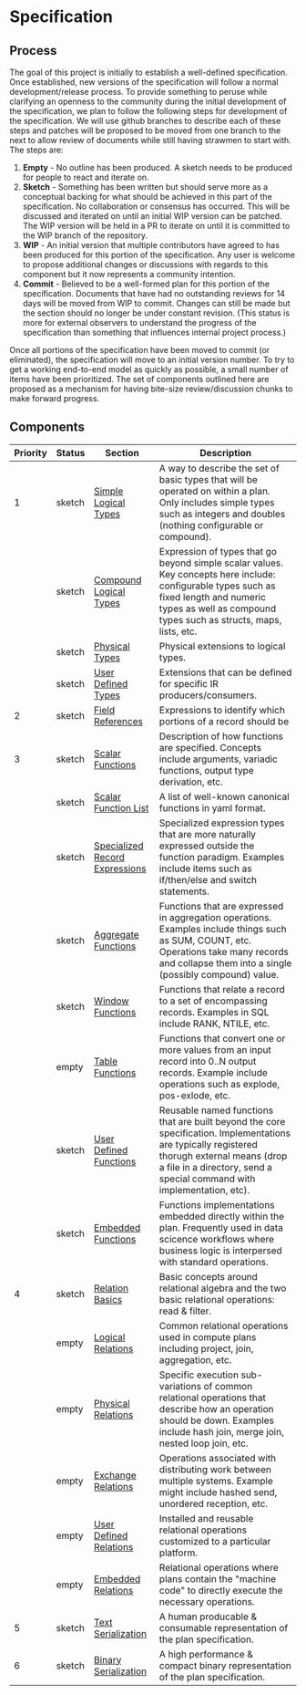 # Specification



## Process

The goal of this project is initially to establish a well-defined specification. Once established, new versions of the specification will follow a normal development/release process. To provide something to peruse while clarifying an openness to the community during the initial development of the specification, we plan to follow the following steps for development of the specification. We will use github branches to describe each of these steps and patches will be proposed to be moved from one branch to the next to allow review of documents while still having strawmen to start with. The steps are: 

1. **Empty** - No outline has been produced. A sketch needs to be produced for people to react and iterate on.
2. **Sketch** - Something has been written but should serve more as a conceptual backing for what should be achieved in this part of the specification. No collaboration or consensus has occurred. This will be discussed and iterated on until an initial WIP version can be patched. The WIP version will be held in a PR to iterate on until it is committed to the WIP branch of the repository.
3. **WIP** - An initial version that multiple contributors have agreed to has been produced for this portion of the specification. Any user is welcome to propose additional changes or discussions with regards to this component but it now represents a community intention.
4. **Commit** - Believed to be a well-formed plan for this portion of the specification. Documents that have had no outstanding reviews for 14 days will be moved from WIP to commit. Changes can still be made but the section should no longer be under constant revision. (This status is more for external observers to understand the progress of the specification than something that influences internal project process.)

Once all portions of the specification have been moved to commit (or eliminated), the specification will move to an initial version number. To try to get a working end-to-end model as quickly as possible, a small number of items have been prioritized. The set of components outlined here are proposed as a mechanism for having bite-size review/discussion chunks to make forward progress.



## Components

| Priority | Status | Section                                                      | Description                                                  |
| -------- | ------ | ------------------------------------------------------------ | ------------------------------------------------------------ |
| 1        | sketch | [Simple Logical Types](/types/simple_logical_types)              | A way to describe the set of basic types that will be operated on within a plan. Only includes simple types such as integers and doubles (nothing configurable or compound). |
|          | sketch | [Compound Logical Types](/types/compound_logical_types)          | Expression of types that go beyond simple scalar values. Key concepts here include: configurable types such as fixed length and numeric types as well as compound types such as structs, maps, lists, etc. |
|          | sketch | [Physical Types](/types/physical_types)                          | Physical extensions to logical types.                        |
|          | sketch | [User Defined Types](/types/user_defined_types)                  | Extensions that can be defined for specific IR producers/consumers. |
| 2        | sketch | [Field References](/expressions/field_references)                      | Expressions to identify which portions of a record should be |
| 3        | sketch | [Scalar Functions](/expressions/scalar_functions)                      | Description of how functions are specified. Concepts include arguments, variadic functions, output type derivation, etc. |
|          | sketch | [Scalar Function List](https://github.com/substrait-io/substrait/blob/main/extensions/scalar_functions.yaml)  | A list of well-known canonical functions in yaml format.     |
|          | sketch | [Specialized Record Expressions](/expressions/specialized_record_expressions) | Specialized expression types that are more naturally expressed outside the function paradigm. Examples include items such as if/then/else and switch statements. |
|          | sketch | [Aggregate Functions](/expressions/aggregate_functions)                | Functions that are expressed in aggregation operations. Examples include things such as SUM, COUNT, etc. Operations take many records and collapse them into a single (possibly compound) value. |
|          | sketch | [Window Functions](/expressions/window_functions)                      | Functions that relate a record to a set of encompassing records. Examples in SQL include RANK, NTILE, etc. |
|          | empty  | [Table Functions](/expressions/table_functions)                        | Functions that convert one or more values from an input record into 0..N output records. Example include operations such as explode, pos-exlode, etc. |
|          | sketch | [User Defined Functions](/expressions/user_defined_functions)          | Reusable named functions that are built beyond the core specification. Implementations are typically registered thorugh external means (drop a file in a directory, send a special command with implementation, etc). |
|          | sketch | [Embedded Functions](/expressions/embedded_functions)                  | Functions implementations embedded directly within the plan. Frequently used in data scicence workflows where business logic is interpersed with standard operations. |
| 4        | sketch | [Relation Basics](/relations/relational_basics)                    | Basic concepts around relational algebra and the two basic relational operations: read & filter. |
|          | empty  | [Logical Relations](/relations/logical_relations)                                           | Common relational operations used in compute plans including project, join, aggregation, etc. |
|          | empty  | [Physical Relations](/relations/physical_relations)                               | Specific execution sub-variations of common relational operations that describe how an operation should be down. Examples include hash join, merge join, nested loop join, etc. |
|          | empty  | [Exchange Relations](/relations/exchange_relations)                                          | Operations associated with distributing work between multiple systems. Example might include hashed send, unordered reception, etc. |
|          | empty  | [User Defined Relations](/relations/user_defined_relations)                           | Installed and reusable relational operations customized to a particular platform. |
|          | empty  | [Embedded Relations](/relations/embedded_relations)                               | Relational operations where plans contain the "machine code" to directly execute the necessary operations. |
| 5        | sketch | [Text Serialization](/serialization/text_serialization)                  | A human producable & consumable representation of the plan specification. |
| 6        | sketch | [Binary Serialization](/serialization/binary_serialization)              | A high performance & compact binary representation of the plan specification. |

